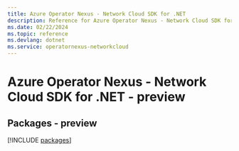 ```yaml
---
title: Azure Operator Nexus - Network Cloud SDK for .NET
description: Reference for Azure Operator Nexus - Network Cloud SDK for .NET
ms.date: 02/22/2024
ms.topic: reference
ms.devlang: dotnet
ms.service: operatornexus-networkcloud
---
```

# Azure Operator Nexus - Network Cloud SDK for .NET - preview
## Packages - preview
[!INCLUDE [packages](operator-nexus---network-cloud-index.md)]